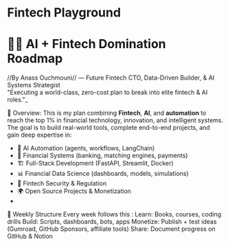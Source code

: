 # Fintech Playground
# 💼🚀 AI + Fintech Domination Roadmap 
//By Anass Ouchmouni// — Future Fintech CTO, Data-Driven Builder, & AI Systems Strategist  
"Executing a world-class, zero-cost plan to break into elite fintech & AI roles."_

📌 Overview:
This is my plan combining **Fintech**, **AI**, and **automation** to reach the top 1% in financial technology, innovation, and intelligent systems. The goal is to build real-world tools, complete end-to-end projects, and gain deep expertise in:

- 🧠 AI Automation (agents, workflows, LangChain)
- 💸 Financial Systems (banking, matching engines, payments)
- 🏗️ Full-Stack Development (FastAPI, Streamlit, Docker)
- 📊 Financial Data Science (dashboards, models, simulations)
- 🔐 Fintech Security & Regulation
- 🌍 Open Source Projects & Monetization
- 
🔁 Weekly Structure
Every week follows this :
Learn: Books, courses, coding drills
Build: Scripts, dashboards, bots, apps
Monetize: Publish + test ideas (Gumroad, GitHub Sponsors, affiliate tools)
Share: Document progress on GitHub & Notion




